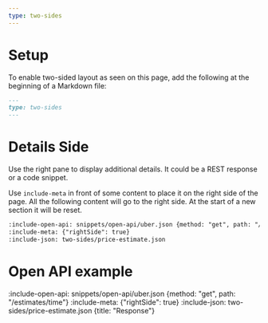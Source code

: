 ```yaml
---
type: two-sides
---
```


# Setup

To enable two-sided layout as seen on this page, add the following at the beginning of a Markdown file:

```markdown 
---
type: two-sides
---
```


# Details Side

Use the right pane to display additional details. It could be a REST response or a code snippet. 

Use `include-meta` in front of some content to place it on the right side of the page. 
All the following content will go to the right side. At the start of a new section it will be reset.

```markdown 
:include-open-api: snippets/open-api/uber.json {method: "get", path: "/estimates/time"}
:include-meta: {"rightSide": true}
:include-json: two-sides/price-estimate.json
```

# Open API example

:include-open-api: snippets/open-api/uber.json {method: "get", path: "/estimates/time"}
:include-meta: {"rightSide": true}
:include-json: two-sides/price-estimate.json {title: "Response"}


